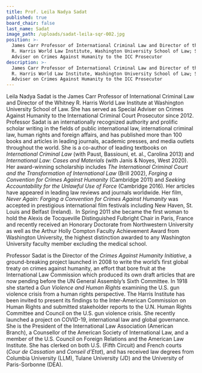 ```yaml
---
title: Prof. Leila Nadya Sadat
published: true
board_chair: false
last_name: Sadat
image_path: /uploads/sadat-leila-sqr-002.jpg
position: >-
  James Carr Professor of International Criminal Law and Director of the Whitney
  R. Harris World Law Institute, Washington University School of Law; Special
  Adviser on Crimes Against Humanity to the ICC Prosecutor
description: >-
  James Carr Professor of International Criminal Law and Director of the Whitney
  R. Harris World Law Institute, Washington University School of Law; Special
  Adviser on Crimes Against Humanity to the ICC Prosecutor
---
```


Leila Nadya Sadat is the James Carr Professor of International Criminal Law and Director of the Whitney R. Harris World Law Institute at Washington University School of Law. She has served as Special Adviser on Crimes Against Humanity to the International Criminal Court Prosecutor since 2012.&nbsp; Professor Sadat is an internationally recognized authority and prolific scholar writing in the fields of public international law, international criminal law, human rights and foreign affairs, and has published more than 100 books and articles in leading journals, academic presses, and media outlets throughout the world. She is a co-author of leading textbooks on *International Criminal Law* (with Paust, Bassiouni, et. al., Carolina 2013) and *International Law: Cases and Materials* (with Janis & Noyes, West 2020). Her award-winning scholarship includes&nbsp;*The International Criminal Court and the Transformation of International Law* (Brill 2002), *Forging a Convention for Crimes Against Humanity* (Cambridge 2011) and *Seeking Accountability for the Unlawful Use of Force* (Cambridge 2016)*.* Her articles have appeared in leading law reviews and journals worldwide. Her film, *Never Again: Forging a Convention for Crimes Against Humanity* was accepted in prestigious international film festivals including New Haven, St. Louis and Belfast (Ireland).&nbsp; In Spring 2011 she became the first woman to hold the Alexis de Tocqueville Distinguished Fulbright Chair in Paris, France and recently received an Honorary Doctorate from Northwestern University as well as the Arthur Holly Compton Faculty Achievement Award from Washington University, the highest distinction awarded to any Washington University faculty member excluding the medical school.

Professor Sadat is the Director of the *Crimes Against Humanity Initiative*, a ground-breaking project launched in 2008 to write the world’s first global treaty on crimes against humanity, an effort that bore fruit at the International Law Commission which produced its own draft articles that are now pending before the UN General Assembly’s Sixth Committee. In 1918 she started a *Gun Violence and Human Rights* examining the U.S. gun violence crisis from a human rights perspective. The Harris Institute has been invited to present its findings to the Inter-American Commission on Human Rights and submitted stakeholder reports to the U.N. Human Rights Committee and Council on the U.S. gun violence crisis. She recently launched a project on COVID-19, international law and global governance. She is the President of the International Law Association (American Branch), a Counsellor of the American Society of International Law, and a member of the U.S. Council on Foreign Relations and the American Law Institute. She has clerked on both U.S. (Fifth Circuit) and French courts (*Cour de Cassation* and *Conseil d’Etat*), and has received law degrees from Columbia University (LLM), Tulane University (JD) and the University of Paris-Sorbonne (DEA).